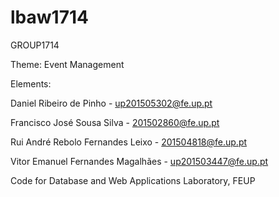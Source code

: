 # lbaw1714

GROUP1714

Theme: Event Management

Elements: 

Daniel Ribeiro de Pinho - up201505302@fe.up.pt

Francisco José Sousa Silva - 201502860@fe.up.pt

Rui André Rebolo Fernandes Leixo - 201504818@fe.up.pt

Vitor Emanuel Fernandes Magalhães - up201503447@fe.up.pt


Code for Database and Web Applications Laboratory, FEUP
